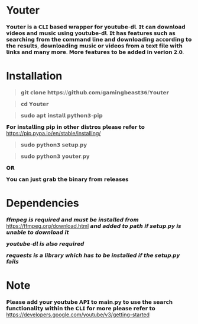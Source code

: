 # Youter
𝗬𝗼𝘂𝘁𝗲𝗿 𝗶𝘀 𝗮 𝗖𝗟𝗜 𝗯𝗮𝘀𝗲𝗱 𝘄𝗿𝗮𝗽𝗽𝗲𝗿 𝗳𝗼𝗿 𝘆𝗼𝘂𝘁𝘂𝗯𝗲-𝗱𝗹. 𝗜𝘁 𝗰𝗮𝗻 𝗱𝗼𝘄𝗻𝗹𝗼𝗮𝗱 𝘃𝗶𝗱𝗲𝗼𝘀 𝗮𝗻𝗱 𝗺𝘂𝘀𝗶𝗰 𝘂𝘀𝗶𝗻𝗴 𝘆𝗼𝘂𝘁𝘂𝗯𝗲-𝗱𝗹. 𝗜𝘁 𝗵𝗮𝘀 𝗳𝗲𝗮𝘁𝘂𝗿𝗲𝘀 𝘀𝘂𝗰𝗵 𝗮𝘀 𝘀𝗲𝗮𝗿𝗰𝗵𝗶𝗻𝗴 𝗳𝗿𝗼𝗺 𝘁𝗵𝗲 𝗰𝗼𝗺𝗺𝗮𝗻𝗱 𝗹𝗶𝗻𝗲 𝗮𝗻𝗱 𝗱𝗼𝘄𝗻𝗹𝗼𝗮𝗱𝗶𝗻𝗴 𝗮𝗰𝗰𝗼𝗿𝗱𝗶𝗻𝗴 𝘁𝗼 𝘁𝗵𝗲 𝗿𝗲𝘀𝘂𝗹𝘁𝘀, 𝗱𝗼𝘄𝗻𝗹𝗼𝗮𝗱𝗶𝗻𝗴 𝗺𝘂𝘀𝗶𝗰 𝗼𝗿 𝘃𝗶𝗱𝗲𝗼𝘀 𝗳𝗿𝗼𝗺 𝗮 𝘁𝗲𝘅𝘁 𝗳𝗶𝗹𝗲 𝘄𝗶𝘁𝗵 𝗹𝗶𝗻𝗸𝘀 𝗮𝗻𝗱 𝗺𝗮𝗻𝘆 𝗺𝗼𝗿𝗲. 𝗠𝗼𝗿𝗲 𝗳𝗲𝗮𝘁𝘂𝗿𝗲𝘀 𝘁𝗼 𝗯𝗲 𝗮𝗱𝗱𝗲𝗱 𝗶𝗻 𝘃𝗲𝗿𝗶𝗼𝗻 𝟮.𝟬.

# Installation
> 𝗴𝗶𝘁 𝗰𝗹𝗼𝗻𝗲 𝗵𝘁𝘁𝗽𝘀://𝗴𝗶𝘁𝗵𝘂𝗯.𝗰𝗼𝗺/𝗴𝗮𝗺𝗶𝗻𝗴𝗯𝗲𝗮𝘀𝘁𝟯𝟲/𝗬𝗼𝘂𝘁𝗲𝗿

> 𝗰𝗱 𝗬𝗼𝘂𝘁𝗲𝗿

> 𝘀𝘂𝗱𝗼 𝗮𝗽𝘁 𝗶𝗻𝘀𝘁𝗮𝗹𝗹 𝗽𝘆𝘁𝗵𝗼𝗻𝟯-𝗽𝗶𝗽

𝗙𝗼𝗿 𝗶𝗻𝘀𝘁𝗮𝗹𝗹𝗶𝗻𝗴 𝗽𝗶𝗽 𝗶𝗻 𝗼𝘁𝗵𝗲𝗿 𝗱𝗶𝘀𝘁𝗿𝗼𝘀 𝗽𝗹𝗲𝗮𝘀𝗲 𝗿𝗲𝗳𝗲𝗿 𝘁𝗼 https://pip.pypa.io/en/stable/installing/

> 𝘀𝘂𝗱𝗼 𝗽𝘆𝘁𝗵𝗼𝗻𝟯 𝘀𝗲𝘁𝘂𝗽.𝗽𝘆

> 𝘀𝘂𝗱𝗼 𝗽𝘆𝘁𝗵𝗼𝗻𝟯 𝘆𝗼𝘂𝘁𝗲𝗿.𝗽𝘆

   𝗢𝗥

𝗬𝗼𝘂 𝗰𝗮𝗻 𝗷𝘂𝘀𝘁 𝗴𝗿𝗮𝗯 𝘁𝗵𝗲 𝗯𝗶𝗻𝗮𝗿𝘆 𝗳𝗿𝗼𝗺 𝗿𝗲𝗹𝗲𝗮𝘀𝗲𝘀 

# Dependencies

𝙛𝙛𝙢𝙥𝙚𝙜 𝙞𝙨 𝙧𝙚𝙦𝙪𝙞𝙧𝙚𝙙 𝙖𝙣𝙙 𝙢𝙪𝙨𝙩 𝙗𝙚 𝙞𝙣𝙨𝙩𝙖𝙡𝙡𝙚𝙙 𝙛𝙧𝙤𝙢 https://ffmpeg.org/download.html 𝙖𝙣𝙙 𝙖𝙙𝙙𝙚𝙙 𝙩𝙤 𝙥𝙖𝙩𝙝 𝙞𝙛 𝙨𝙚𝙩𝙪𝙥.𝙥𝙮 𝙞𝙨 𝙪𝙣𝙖𝙗𝙡𝙚 𝙩𝙤 𝙙𝙤𝙬𝙣𝙡𝙤𝙖𝙙 𝙞𝙩

𝙮𝙤𝙪𝙩𝙪𝙗𝙚-𝙙𝙡 𝙞𝙨 𝙖𝙡𝙨𝙤 𝙧𝙚𝙦𝙪𝙞𝙧𝙚𝙙

𝙧𝙚𝙦𝙪𝙚𝙨𝙩𝙨 𝙞𝙨 𝙖 𝙡𝙞𝙗𝙧𝙖𝙧𝙮 𝙬𝙝𝙞𝙘𝙝 𝙝𝙖𝙨 𝙩𝙤 𝙗𝙚 𝙞𝙣𝙨𝙩𝙖𝙡𝙡𝙚𝙙 𝙞𝙛 𝙩𝙝𝙚 𝙨𝙚𝙩𝙪𝙥.𝙥𝙮 𝙛𝙖𝙞𝙡𝙨

# Note
𝗣𝗹𝗲𝗮𝘀𝗲 𝗮𝗱𝗱 𝘆𝗼𝘂𝗿 𝘆𝗼𝘂𝘁𝘂𝗯𝗲 𝗔𝗣𝗜 𝘁𝗼 𝗺𝗮𝗶𝗻.𝗽𝘆 𝘁𝗼 𝘂𝘀𝗲 𝘁𝗵𝗲 𝘀𝗲𝗮𝗿𝗰𝗵 𝗳𝘂𝗻𝗰𝘁𝗶𝗼𝗻𝗮𝗹𝗶𝘁𝘆 𝘄𝗶𝘁𝗵𝗶𝗻 𝘁𝗵𝗲 𝗖𝗟𝗜 𝗳𝗼𝗿 𝗺𝗼𝗿𝗲 𝗽𝗹𝗲𝗮𝘀𝗲 𝗿𝗲𝗳𝗲𝗿 𝘁𝗼 https://developers.google.com/youtube/v3/getting-started



